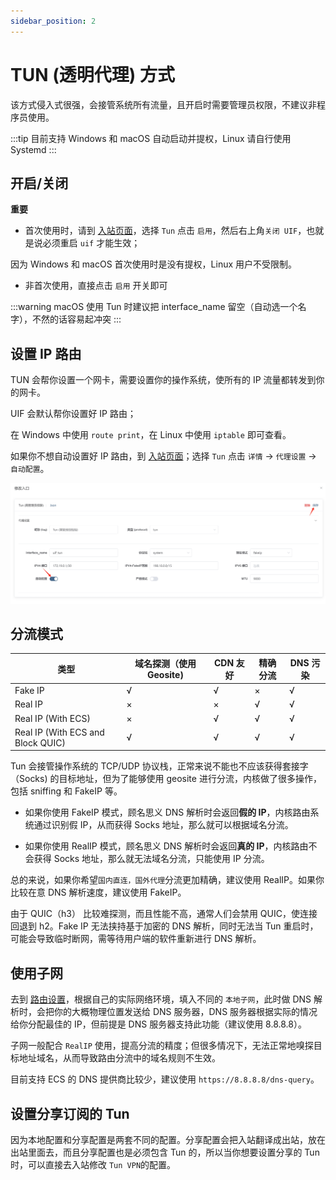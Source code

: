 ```yaml
---
sidebar_position: 2
---
```


# TUN (透明代理) 方式

该方式侵入式很强，会接管系统所有流量，且开启时需要管理员权限，不建议非程序员使用。

:::tip
目前支持 Windows 和 macOS 自动启动并提权，Linux 请自行使用 Systemd
:::

## 开启/关闭

**重要**

- 首次使用时，请到 [入站页面](https://uiforfreedom.github.io/#/in/my)，选择 `Tun` 点击 `启用`，然后右上角`关闭 UIF`，也就是说必须重启 `uif` 才能生效；

因为 Windows 和 macOS 首次使用时是没有提权，Linux 用户不受限制。

- 非首次使用，直接点击 `启用` 开关即可

:::warning
macOS 使用 Tun 时建议把 interface_name 留空（自动选一个名字），不然的话容易起冲突
:::

## 设置 IP 路由

TUN 会帮你设置一个网卡，需要设置你的操作系统，使所有的 IP 流量都转发到你的网卡。

UIF 会默认帮你设置好 IP 路由；

在 Windows 中使用 `route print`，在 Linux 中使用 `iptable` 即可查看。

如果你不想自动设置好 IP 路由，到 [入站页面](https://uiforfreedom.github.io/#/in/my)；选择 `Tun` 点击 `详情` -> `代理设置` -> `自动配置`。

![pic alt](./img/3.png)

## 分流模式

| 类型                              | 域名探测（使用 Geosite) | CDN 友好 | 精确分流 | DNS 污染 |
| --------------------------------- | ----------------------- | -------- | -------- | -------- |
| Fake IP                           | √                       | √        | ×        | √        |
| Real IP                           | ×                       | ×        | √        | √        |
| Real IP (With ECS)                | ×                       | √        | √        | √        |
| Real IP (With ECS and Block QUIC) | √                       | √        | √        | √        |

Tun 会接管操作系统的 TCP/UDP 协议栈，正常来说不能也不应该获得套接字（Socks) 的目标地址，但为了能够使用 geosite 进行分流，内核做了很多操作，包括 sniffing 和 FakeIP 等。

- 如果你使用 FakeIP 模式，顾名思义 DNS 解析时会返回**假的 IP**，内核路由系统通过识别假 IP，从而获得 Socks 地址，那么就可以根据域名分流。

- 如果你使用 RealIP 模式，顾名思义 DNS 解析时会返回**真的 IP**，内核路由不会获得 Socks 地址，那么就无法域名分流，只能使用 IP 分流。

总的来说，如果你希望`国内直连，国外代理`分流更加精确，建议使用 RealIP。如果你比较在意 DNS 解析速度，建议使用 FakeIP。

由于 QUIC（h3） 比较难探测，而且性能不高，通常人们会禁用 QUIC，使连接回退到 h2。Fake IP 无法挟持基于加密的 DNS 解析，同时无法当 Tun 重启时，可能会导致临时断网，需等待用户端的软件重新进行 DNS 解析。

## 使用子网

去到 [路由设置](http://ui4freedom.org/#/route/my)，根据自己的实际网络环境，填入不同的 `本地子网`，此时做 DNS 解析时，会把你的大概物理位置发送给 DNS 服务器，DNS 服务器根据实际的情况给你分配最佳的 IP，但前提是 DNS 服务器支持此功能（建议使用 8.8.8.8）。

子网一般配合 `RealIP` 使用，提高分流的精度；但很多情况下，无法正常地嗅探目标地址域名，从而导致路由分流中的域名规则不生效。

目前支持 ECS 的 DNS 提供商比较少，建议使用 `https://8.8.8.8/dns-query`。

## 设置分享订阅的 Tun

因为本地配置和分享配置是两套不同的配置。分享配置会把入站翻译成出站，放在出站里面去，而且分享配置也是必须包含 Tun 的，所以当你想要设置分享的 Tun 时，可以直接去入站修改 `Tun VPN`的配置。
